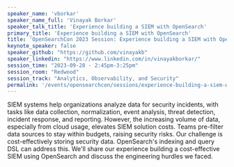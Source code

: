 ```yaml
---
speaker_name: 'vborkar'
speaker_name_full: 'Vinayak Borkar'
speaker_talk_title: 'Experience building a SIEM with OpenSearch'
primary_title: 'Experience building a SIEM with OpenSearch'
title: 'OpenSearchCon 2023 Session: Experience building a SIEM with OpenSearch'
keynote_speaker: false
speaker_github: "https://github.com/vinayakb"
speaker_linkedin: "https://www.linkedin.com/in/vinayakborkar/"
session_time: "2023-09-28 - 2:45pm-3:25pm"
session_room: "Redwood"
session_track: "Analytics, Observability, and Security"
permalink: '/events/opensearchcon/sessions/experience-building-a-siem-with-opensearch.html'
---
```


SIEM systems help organizations analyze data for security incidents, with tasks like data collection, normalization, event analysis, threat detection, incident response, and reporting. However, the increasing volume of data, especially from cloud usage, elevates SIEM solution costs. Teams pre-filter data sources to stay within budgets, raising security risks. Our challenge is cost-effectively storing security data. OpenSearch's indexing and query DSL can address this. We'll share our experience building a cost-effective SIEM using OpenSearch and discuss the engineering hurdles we faced.
